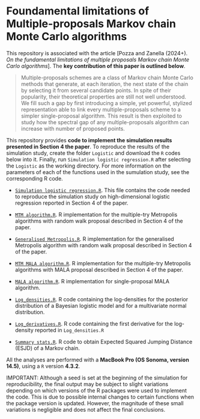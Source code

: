 # Foundamental limitations of Multiple-proposals Markov chain Monte Carlo algorithms
This repository is associated with the article [Pozza and Zanella (2024+). *On the fundamental limitations of multiple proposals Markov chain Monte Carlo algorithms*]. The **key contribution of this paper is outlined below**.

>Multiple-proposals schemes are a class of Markov chain Monte Carlo methods that generate, at each iteration, the next state of the chain by selecting it from several candidate points. In spite of their popularity, their theoretical properties are still not  well understood. We fill such a gap by first introducing a simple, yet powerful, stylized representation able to link every multiple-proposals scheme to a simpler single-proposal algorithm. This result is then exploited to study how the spectral gap of any multiple-proposals algorithm can increase with number of proposed points.

This repository provides **code to implement the simulation results presented in Section 4 the paper**. To reproduce the results of the simulation study, create the folder `Logistic` and download the `R` codes below into it. Finally, run `Simulation logistic regression.R` after selecting the `Logistic` as the working directory. For more information on the parameters of each of the functions used in the sumulation study, see the corresponding R code. 

- [`Simulation logistic regression.R`](https://github.com/Francesco16p/FL-MPMCMC/blob/main/Simulation%20logistic%20regression.R). This file contains the code needed to reproduce the simulation study on high-dimensional logistic regression reported in Section 4 of the paper.
  
- [`MTM algorithm.R`](https://github.com/Francesco16p/FL-MPMCMC/blob/main/MTM%20algorithm.R). R implementation for the multiple-try Metropolis algorithms with random walk proposal described in Section 4 of the paper.

- [`Generalised Metropolis.R`](https://github.com/Francesco16p/FL-MPMCMC/blob/main/Generalised%20Metropolis.R). R implementation for the generalised Metropolis algorithm with random walk proposal described in Section 4 of the paper.

- [`MTM MALA algorithm.R`](https://github.com/Francesco16p/FL-MPMCMC/blob/main/MTM%20MALA%20algorithm.R). R implementation for the multiple-try Metropolis algorithms with MALA proposal described in Section 4 of the paper.

- [`MALA algorithm.R`](https://github.com/Francesco16p/FL-MPMCMC/blob/main/MALA%20algorithm.R). R implementation for single-proposal MALA algorithm.

- [`Log_densities.R`](https://github.com/Francesco16p/FL-MPMCMC/blob/main/Log_densities.R). R code containing the log-densities for the posterior distribution of a Bayesian logistic model and for a multivariate normal distribution.

- [`Log_derivatives.R`](https://github.com/Francesco16p/FL-MPMCMC/blob/main/Log_derivatives.R). R code containing the first derivative for the log-density reported in `Log_densities.R`
- [`Summary stats.R`](https://github.com/Francesco16p/FL-MPMCMC/blob/main/Summary%20stats.R). R code to obtain Expected Squared Jumping Distance (ESJD) of a Markov chain.

  

All the analyses are performed with a **MacBook Pro (OS Sonoma, version 14.5)**, using a `R` version **4.3.2**.

IMPORTANT: Although a seed is set at the beginning of the simulation for reproducibility, the final output may be subject to slight variations depending on which versions of the R packages were used to implement the code. This is due to possible internal changes to certain functions when the package version is updated. However, the magnitude of these small variations is negligible and does not affect the final conclusions.


